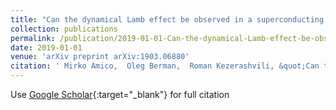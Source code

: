```yaml
---
title: "Can the dynamical Lamb effect be observed in a superconducting circuit?"
collection: publications
permalink: /publication/2019-01-01-Can-the-dynamical-Lamb-effect-be-observed-in-a-superconducting-circuit
date: 2019-01-01
venue: 'arXiv preprint arXiv:1903.06880'
citation: ' Mirko Amico,  Oleg Berman,  Roman Kezerashvili, &quot;Can the dynamical Lamb effect be observed in a superconducting circuit?.&quot; arXiv preprint arXiv:1903.06880, 2019.'
---
```

Use [Google Scholar](https://scholar.google.com/scholar?q=Can+the+dynamical+Lamb+effect+be+observed+in+a+superconducting+circuit?){:target="_blank"} for full citation